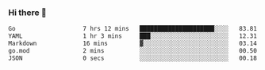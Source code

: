 ### Hi there 👋

<!--
**yeya24/yeya24** is a ✨ _special_ ✨ repository because its `README.md` (this file) appears on your GitHub profile.

Here are some ideas to get you started:

- 🔭 I’m currently working on ...
- 🌱 I’m currently learning ...
- 👯 I’m looking to collaborate on ...
- 🤔 I’m looking for help with ...
- 💬 Ask me about ...
- 📫 How to reach me: ...
- 😄 Pronouns: ...
- ⚡ Fun fact: ...
-->

<!--START_SECTION:waka-->

```txt
Go                   7 hrs 12 mins   █████████████████████░░░░   83.81 %
YAML                 1 hr 3 mins     ███░░░░░░░░░░░░░░░░░░░░░░   12.31 %
Markdown             16 mins         ▓░░░░░░░░░░░░░░░░░░░░░░░░   03.14 %
go.mod               2 mins          ░░░░░░░░░░░░░░░░░░░░░░░░░   00.50 %
JSON                 0 secs          ░░░░░░░░░░░░░░░░░░░░░░░░░   00.18 %
```

<!--END_SECTION:waka-->
